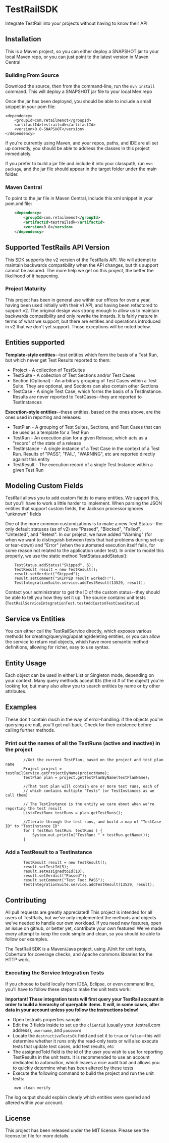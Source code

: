 # TestRailSDK

Integrate TestRail into your projects without having to know their API

## Installation

This is a Maven project, so you can either deploy a SNAPSHOT jar to your local Maven repo, or you can just point to the latest version in Maven Central

### Building From Source
Download the source, then from the command-line, run the `mvn install` command. This will deploy a SNAPSHOT jar file to your local Men repo

Once the jar has been deployed, you should be able to include a small snippet in your pom file:

    <dependency>
        <groupId>com.retailmenot</groupId>
        <artifactId>testrailsdk</artifactId>
        <version>0.8-SNAPSHOT</version>
    </dependency>

If you're currently using Maven, and your repos, paths, and IDE are all set up correctly, you should be able to address the classes in this project immediately.

If you prefer to build a jar file and include it into your classpath, run `mvn package`, and the jar file should appear in the target folder under the main folder.

### Maven Central
To point to the jar file in Maven Central, include this xml snippet in your pom.xml file:

```xml
    <dependency>
        <groupId>com.retailmenot</groupId>
        <artifactId>testrailsdk</artifactId>
        <version>0.8</version>
    </dependency>
```

## Supported TestRails API Version

This SDK supports the v2 version of the TestRails API. We will attempt to maintain backwards compatibility when the API changes, but this support cannot be assured. The more help we get on this project, the better the likelihood of it happening.

### Project Maturity
This project has been in general use within our offices for over a year, having been used initially with their v1 API, and having been refactored to support v2. The original design was strong enough to allow us to maintain backwards compatibility and only rewrite the innards. It is fairly mature in terms of what we support, but there are entities and operations introduced in v2 that we don't yet support. Those exceptions will be noted below.

## Entities supported

**Template-style entities**--test entities which form the basis of a Test Run, but which never get Test Results reported to them:

* Project - A collection of TestSuites
* TestSuite - A collection of Test Sections and/or Test Cases
* Section (Optional) - An arbitrary grouping of Test Cases within a Test Suite. They are optional, and Sections can also contain other Sections
* TestCase - A single Test Case, which forms the basis of a TestInstance. Results are never reported to TestCases--they are reported to TestInstances

**Execution-style entities**--these entities, based on the ones above, are the ones used in reporting and releases:

* TestPlan - A grouping of Test Suites, Sections, and Test Cases that can be used as a template for a Test Run
* TestRun - An execution plan for a given Release, which acts as a "record" of the state of a release
* TestInstance - A single instance of a Test Case in the context of a Test Run. Results of "PASS", "FAIL", "WARNING", etc are reported directly against this entity
* TestResult - The execution record of a single Test Instance within a given Test Run

## Modeling Custom Fields

TestRail allows you to add custom fields to many entities. We support this, but you'll have to work a little harder to implement. When parsing the JSON entities that support custom fields, the Jackson processor ignores "unknown" fields

One of the more common customizations is to make a new Test Status--the only default statuses (as of v2) are "Passed", "Blocked", "Failed", "Untested", and "Retest". In our project, we have added "Warning" (for when we want to distinguish between tests that had problems during set-up or tear-down) and "Error" (when the automated execution itself fails, for some reason not related to the application under test). In order to model this properly, we use the static method TestStatus.addStatus():

```
    TestStatus.addStatus("Skipped", 6);
    TestResult result = new TestResult();
    result.setVerdict("Skipped");
    result.setComment("SKIPPED result worked!!");
    TestIntegrationSuite.service.addTestResult(13529, result);
```

Contact your administrator to get the ID of the custom status--they should be able to tell you how they set it up. The source contains unit tests (`TestRailServiceIntegrationTest.testAddCustomTestCaseStatus`)


## Service vs Entities

You can either call the TestRailService directly, which exposes various methods for creating/querying/updating/deleting entities, or you can allow the service to return real objects, which have more semantic method definitions, allowing for richer, easy to use syntax.

## Entity Usage

Each object can be used in either List or Singleton mode, depending on your context. Many query methods accept IDs (the id # of the object) you're looking for, but many also allow you to search entities by name or by other attributes.

## Examples

These don't contain much in the way of error-handling: if the objects you're querying are null, you'll get null back. Check for their existence before calling further methods.

### Print out the names of all the TestRuns (active and inactive) in the project
```
        //Get the current TestPlan, based on the project and test plan name
        Project project = testRailService.getProjectByName(projectName);
        TestPlan plan = project.getTestPlanByName(testPlanName);
        
        //That test plan will contain one or more test runs, each of 
        // which contains multiple "Tests" (or TestInstances as we call them)

        // The TestInstance is the entity we care about when we're reporting the test result
        List<TestRun> testRuns = plan.getTestRuns();

        //Iterate through the test runs, and build a map of "TestCase ID" to "TestInstance ID"
        for ( TestRun testRun: testRuns ) {
            System.out.println("TestRun: " + testRun.getName());
        }
```

### Add a TestResult to a TestInstance

```
        TestResult result = new TestResult();
        result.setTestId(5);
        result.setAssignedtoId(10);
        result.setVerdict("Passed");
        result.setComment("Test Foo: PASS");
        TestIntegrationSuite.service.addTestResult(13529, result);
```

## Contributing

All pull requests are greatly appreciated! This project is intended for all users of TestRails, but we've only implemented the methods and objects we've needed to handle our own workload. If you need new features, open an issue on github, or better yet, contribute your own features! We've made every attempt to keep the code simple and clean, so you should be able to follow our examples.

The TestRail SDK is a Maven/Java project, using JUnit for unit tests, Cobertura for coverage checks, and Apache commons libraries for the HTTP work.



### Executing the Service Integration Tests
If you choose to build locally from IDEA, Eclipse, or even command line, you'll have to follow these steps to make the unit tests work:

**Important! These integration tests will first query your TestRail account in order to build a hierarchy of queryable items. It will, in some cases, alter data in your account unless you follow the instructions below!**

* Open testrails.properties.sample
* Edit the 3 fields inside to set up the `clientId` (usually your <companyname>.testrail.com address), `username`, and `password`
* Locate the `destructiveTestsOk` field and set it to `true` or `false`--this will determine whether it runs only the read-only tests or will also execute tests that update test cases, add test results, etc
* The assignedToId field is the id of the user you wish to use for reporting TestResults in the unit tests. It is recommended to use an account dedicated to automation, which leaves a nice audit trail and allows you to quickly determine what has been altered by these tests
* Execute the following command to build the project and run the unit tests:

```
    mvn clean verify 
```
The log output should explain clearly which entities were queried and altered within your account.

## License

This project has been released under the MIT license. Please see the license.txt file for more details.
